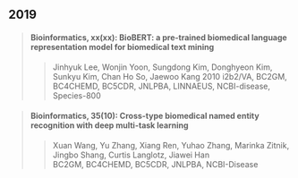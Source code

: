 ## 2019

>#### Bioinformatics, xx(xx): BioBERT: a pre-trained biomedical language representation model for biomedical text mining  
>>Jinhyuk Lee, Wonjin Yoon, Sungdong Kim, Donghyeon Kim, Sunkyu Kim, Chan Ho So, Jaewoo Kang 
>>2010 i2b2/VA, BC2GM, BC4CHEMD, BC5CDR, JNLPBA, LINNAEUS, NCBI-disease, Species-800

>#### Bioinformatics, 35(10): Cross-type biomedical named entity recognition with deep multi-task learning  
>>Xuan Wang, Yu Zhang, Xiang Ren, Yuhao Zhang, Marinka Zitnik, Jingbo Shang, Curtis Langlotz, Jiawei Han  
>>BC2GM, BC4CHEMD, BC5CDR, JNLPBA, NCBI-Disease  
